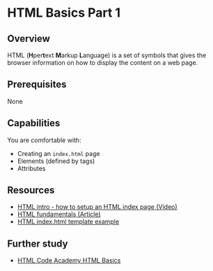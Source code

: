 # HTML Basics Part 1

## Overview
HTML (**H**per**t**ext **M**arkup **L**anguage) is a set of symbols that gives the browser information on how to display the content on a web page.

## Prerequisites
None

## Capabilities
You are comfortable with:

- Creating an `index.html` page
- Elements (defined by tags)
- Attributes

## Resources
- [HTML intro - how to setup an HTML index page (Video)](/resources/html-intro-index-page-tags-VIDEO)
- [HTML fundamentals (Article)](/resources/html-fundamentals-TUTORIAL)
- [HTML index.html template example](/resources/html-template-EXAMPLE)

## Further study
- [HTML Code Academy HTML Basics](https://www.codecademy.com/learn/web)
